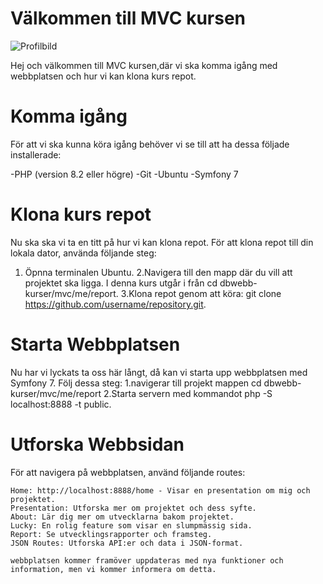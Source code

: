 # Välkommen till MVC kursen

![Profilbild](profilbild_fb.jpg)


Hej och välkommen till MVC kursen,där vi ska komma igång med webbplatsen och hur vi kan klona kurs repot.

# Komma igång

För att vi ska kunna köra igång behöver vi se till att ha dessa följade installerade:

-PHP (version 8.2 eller högre)
-Git
-Ubuntu
-Symfony 7

# Klona kurs repot

Nu ska ska vi ta en titt på hur vi kan klona repot.
För att klona repot till din lokala dator, använda följande steg:

1. Öpnna terminalen Ubuntu.
2.Navigera till den mapp där du vill att projektet ska ligga. I denna kurs utgår i från cd dbwebb-kurser/mvc/me/report.
3.Klona repot genom att köra:
git clone https://github.com/username/repository.git.

# Starta Webbplatsen

Nu har vi lyckats ta oss här långt, då kan vi starta upp webbplatsen med Symfony 7. Följ dessa steg:
1.navigerar till projekt mappen
cd dbwebb-kurser/mvc/me/report
2.Starta servern med kommandot php -S localhost:8888 -t public.

# Utforska Webbsidan

För att navigera på webbplatsen, använd följande routes:

    Home: http://localhost:8888/home - Visar en presentation om mig och projektet.
    Presentation: Utforska mer om projektet och dess syfte.
    About: Lär dig mer om utvecklarna bakom projektet.
    Lucky: En rolig feature som visar en slumpmässig sida.
    Report: Se utvecklingsrapporter och framsteg.
    JSON Routes: Utforska API:er och data i JSON-format.

    webbplatsen kommer framöver uppdateras med nya funktioner och information, men vi kommer informera om detta.
